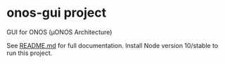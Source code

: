 <!--
SPDX-FileCopyrightText: 2020-present Open Networking Foundation <info@opennetworking.org>

SPDX-License-Identifier: Apache-2.0
-->

# onos-gui project
GUI for ONOS (µONOS Architecture)

See [README.md](docs/README.md) for full documentation.
Install Node version 10/stable to run this project.
